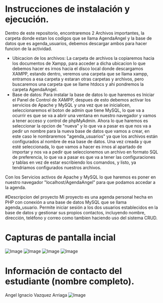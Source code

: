# Instrucciones de instalación y ejecución.

Dentro de este repositorio, encontraremos 2 Archivos importantes, la carpeta donde estan los codigos que se llama AgendaAngel y la base de datos que es agenda_usuarios, debemos descargar ambos para hacer funcion de la actividad.
- Ubicacion de los archivos:
La carpeta de archivos la copiaremos hacia los documentos de Xampp, para acceder a dicha ubicacion lo que debemos hacer es irnos hacia el disco local donde descargamos XAMPP, estando dentro, veremos una carpeta que se llama xampp, entramos a esa carpeta y estaran otras carpetas y archivos, pero buscaremos una carpeta que se llame htdocs y ahi pondremos la carpeta AgendaAngel.
- Base de datos:
Para instalar la base de datos lo que haremos es Iniciar el Panel de Control de XAMPP, despues de esto debemos activar los servicios de Apache y MySQL y una vez que se inicialicen, seleccionaremos el boton de admin que tiene MySQL, lo que va a ocurrir es que se va a abrir una ventana en nuestro navegador y vamos a tener acceso y control de  phpMyAdmin. Ahora lo que haremos es seleccionar la opcion de "nueva" y lo que va a pasar es que nos va a pedir un nombre para la nueva base de datos que vamos a crear, en este caso le nombraremos "agenda_usuarios" ya que los archivos están configurados al nombre de esa base de datos. Una vez creada y que esté seleccionada, lo que vamos a hacer es irnos al apartado de importar y nos va a pedir que seleccionemos un archivo en formato SQL de preferencia, lo que va a pasar es que va a tener las configuraciones y tablas en vez de estar escribiendo los comandos, y listo, ya tendriamos configurados nuestros archivos.

Con los Servicios activos de Apache y MySQL lo que haremos es poner en nuestro navegador "localhost/AgendaAngel" para que podamos accedar a la agenda.

#Descripcion del proyecto
Mi proyecto es una agenda personal hecha en PHP con conexión a una base de datos MySQL que se llama agenda_usuario. Permite iniciar sesión a los dos usuarios establecidos en la base de datos y gestionar sus propios contactos, incluyendo nombre, dirección, teléfono y correo como tambien haciendo uso del sistema CRUD.

# Capturas de pantalla incial

![Image](https://github.com/user-attachments/assets/9c3c3196-68ae-4c7f-b98c-fe2497e44046)
![Image](https://github.com/user-attachments/assets/a33deb88-0a9e-4636-a535-f5749d534d3a)
![Image](https://github.com/user-attachments/assets/7dfd5e3c-763d-47f4-ae15-a603ce3c5679)
![Image](https://github.com/user-attachments/assets/0ec1428d-4e07-4228-b439-0089b3e6cd9a)

# Información de contacto del estudiante (nombre completo).
Angel Ignacio Vazquez Arriaga
![Image](https://github.com/user-attachments/assets/4d764162-41cf-44e4-9b8f-7dfa07e1207f)
